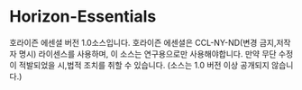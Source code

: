 # Horizon-Essentials
호라이즌 에센셜 버전 1.0소스입니다.
호라이즌 에센셜은 CCL-NY-ND(변경 금지,저작자 명시) 라이센스를 사용하며,
이 소스는 연구용으로만 사용해야합니다.
만약 무단 수정이 적발되었을 시,법적 조치를 취할 수 있습니다.
(소스는 1.0 버전 이상 공개되지 않습니다.)
